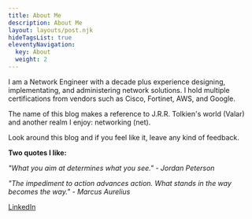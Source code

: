 ```yaml
---
title: About Me
description: About Me
layout: layouts/post.njk
hideTagsList: true
eleventyNavigation:
  key: About
  weight: 2
---
```



I am a Network Engineer with a decade plus experience designing, implementating, and administering network solutions. I hold multiple certifications from vendors such as Cisco, Fortinet, AWS, and  Google.

The name of this blog makes a reference to J.R.R. Tolkien's world (Valar) and another realm I enjoy: networking (net). 

Look around this blog and if you feel like it, leave any kind of feedback.

**Two quotes I like:**

*"What you aim at determines what you see." - Jordan Peterson*

*"The impediment to action advances action. What stands in the way becomes the way." - Marcus Aurelius*

[LinkedIn](https://www.linkedin.com/in/ashenafi-w-bekele-4938a424)